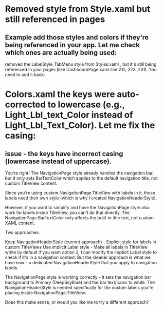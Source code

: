 # Removed style from Style.xaml but still referenced in pages

## Example add those styles and colors if they're being referenced in your app. Let me check which ones are actually being used:

removed the LabelStyle_TabMenu style from 
Styles.xaml
, but it's still being referenced in your pages (like 
DashboardPage.xaml
line 215, 223, 231). You need to add it back:

# Colors.xaml the keys were auto-corrected to lowercase (e.g., Light_Lbl_text_Color instead of Light_Lbl_Text_Color). Let me fix the casing:

## issue - the keys have incorrect casing (lowercase instead of uppercase).

You're right! The NavigationPage style already handles the navigation bar, but it only sets BarTextColor which applies to the default navigation title, not custom TitleView content.

Since you're using custom NavigationPage.TitleView with labels in it, those labels need their own style (which is why I created NavigationHeaderStyle).

However, if you want to simplify and have the NavigationPage style also work for labels inside TitleView, you can't do that directly. The NavigationPage.BarTextColor only affects the built-in title text, not custom XAML content.

Two approaches:

Keep NavigationHeaderStyle (current approach) - Explicit style for labels in custom TitleViews
Use implicit Label style - Make all labels in TitleView white by default
If you want option 2, I can modify the implicit Label style to check if it's in a navigation context. But the cleaner approach is what we have now - a dedicated NavigationHeaderStyle that you apply to navigation labels.

The NavigationPage style is working correctly - it sets the navigation bar background to Primary (DeepSkyBlue) and the bar text/icons to white. The NavigationHeaderStyle is needed specifically for the custom labels you're placing inside NavigationPage.TitleView.

Does this make sense, or would you like me to try a different approach?
